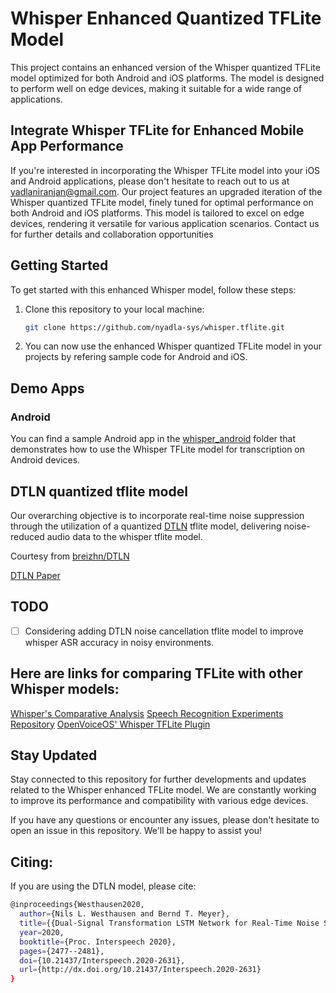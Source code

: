# Whisper Enhanced Quantized TFLite Model

This project contains an enhanced version of the Whisper quantized TFLite model optimized for both Android and iOS platforms. The model is designed to perform well on edge devices, making it suitable for a wide range of applications.

## Integrate Whisper TFLite for Enhanced Mobile App Performance

If you're interested in incorporating the Whisper TFLite model into your iOS and Android applications, please don't hesitate to reach out to us at yadlaniranjan@gmail.com. Our project features an upgraded iteration of the Whisper quantized TFLite model, finely tuned for optimal performance on both Android and iOS platforms. This model is tailored to excel on edge devices, rendering it versatile for various application scenarios. Contact us for further details and collaboration opportunities


## Getting Started

To get started with this enhanced Whisper model, follow these steps:

1. Clone this repository to your local machine:

   ```bash
   git clone https://github.com/nyadla-sys/whisper.tflite.git
   ```

2. You can now use the enhanced Whisper quantized TFLite model in your projects by refering sample code for Android and iOS.

## Demo Apps

### Android
You can find a sample Android app in the [whisper_android](whisper_android) folder that demonstrates how to use the Whisper TFLite model for transcription on Android devices.

## DTLN quantized tflite model

Our overarching objective is to incorporate real-time noise suppression through the utilization of a quantized [DTLN](https://github.com/breizhn/DTLN) tflite model, delivering noise-reduced audio data to the whisper tflite model.

Courtesy from [breizhn/DTLN](https://github.com/breizhn/DTLN)

[DTLN Paper](https://arxiv.org/pdf/2005.07551.pdf)

## TODO

 - [ ] Considering adding DTLN noise cancellation tflite model to improve whisper ASR accuracy in noisy environments.

## Here are links for comparing TFLite with other Whisper models:

[Whisper's Comparative Analysis](https://alphacephei.com/nsh/2022/12/11/whisper-other.html)
[Speech Recognition Experiments Repository](https://github.com/fquirin/speech-recognition-experiments)
[OpenVoiceOS' Whisper TFLite Plugin](https://github.com/OpenVoiceOS/ovos-stt-plugin-whisper-tflite)

## Stay Updated

Stay connected to this repository for further developments and updates related to the Whisper enhanced TFLite model. We are constantly working to improve its performance and compatibility with various edge devices.

If you have any questions or encounter any issues, please don't hesitate to open an issue in this repository. We'll be happy to assist you!

## Citing:

If you are using the DTLN model, please cite:

```bash
@inproceedings{Westhausen2020,
  author={Nils L. Westhausen and Bernd T. Meyer},
  title={{Dual-Signal Transformation LSTM Network for Real-Time Noise Suppression}},
  year=2020,
  booktitle={Proc. Interspeech 2020},
  pages={2477--2481},
  doi={10.21437/Interspeech.2020-2631},
  url={http://dx.doi.org/10.21437/Interspeech.2020-2631}
}
```
